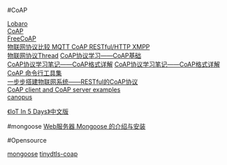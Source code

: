 #CoAP

[Lobaro](https://github.com/Lobaro)  
[CoAP](http://coap.technology/)  
[FreeCoAP](https://github.com/keith-cullen/FreeCoAP)  
[物联网协议比较 MQTT CoAP RESTful/HTTP XMPP](https://www.phodal.com/blog/iot-protocols-coap-mqtt-xmpp-restful-http/)   
[物联网协议Thread](https://www.phodal.com/blog/iot-protocol-thread/)
[CoAP协议学习——CoAP基础](http://blog.csdn.net/xukai871105/article/details/17734163)  
[CoAP协议学习笔记——CoAP格式详解](http://network.chinabyte.com/333/13351333.shtml) 
[CoAP协议学习笔记——CoAP格式详解](http://www.bitscn.com/network/protocol/201505/509226.html) 
[CoAP 命令行工具集](https://www.phodal.com/blog/coap-command-line-tools-set/)  
[一步步搭建物联网系统——RESTful的CoAP协议](https://segmentfault.com/a/1190000002511350)  
[CoAP client and CoAP server examples](https://cesanta.com/blog/coap-client-and-coap-server-examples-mongoose-more-than-an-embedded-web-server/)  
[canopus](https://github.com/zubairhamed/canopus)  

[《IoT In 5 Days》中文版](https://tidyjiang8.gitbooks.io/iot-in-5-days-chinese/content/)  


#mongoose
[Web服务器 Mongoose 的介绍与安装](http://www.open-open.com/lib/view/open1328604070405.html)  


#Opensource

[mongoose](https://github.com/cesanta/mongoose) 
[tinydtls-coap](https://github.com/thecodemaiden/tinydtls-coap)   